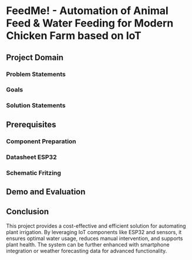 # FeedMe! - Automation of Animal Feed & Water Feeding for Modern Chicken Farm based on IoT

## Project Domain

### Problem Statements

### Goals

### Solution Statements

## Prerequisites
### Component Preparation

### Datasheet ESP32

### Schematic Fritzing

## Demo and Evaluation

## Conclusion
This project provides a cost-effective and efficient solution for automating plant irrigation. By leveraging IoT components like ESP32 and sensors, it ensures optimal water usage, reduces manual intervention, and supports plant health. The system can be further enhanced with smartphone integration or weather forecasting data for advanced functionality.
